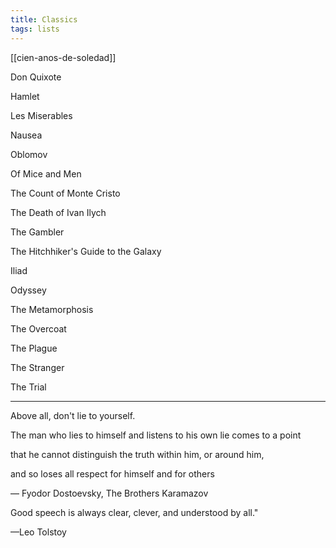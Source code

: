 ```yaml
---
title: Classics
tags: lists
---
```



[[cien-anos-de-soledad]]

Don Quixote

Hamlet

Les Miserables

Nausea

Oblomov

Of Mice and Men

The Count of Monte Cristo

The Death of Ivan Ilych

The Gambler

The Hitchhiker's Guide to the Galaxy

Iliad

Odyssey

The Metamorphosis

The Overcoat

The Plague

The Stranger

The Trial

---

Above all, don't lie to yourself.

The man who lies to himself and listens to his own lie comes to a point

that he cannot distinguish the truth within him, or around him,

and so loses all respect for himself and for others

― Fyodor Dostoevsky, The Brothers Karamazov


Good speech is always clear, clever, and understood by all."

—Leo Tolstoy